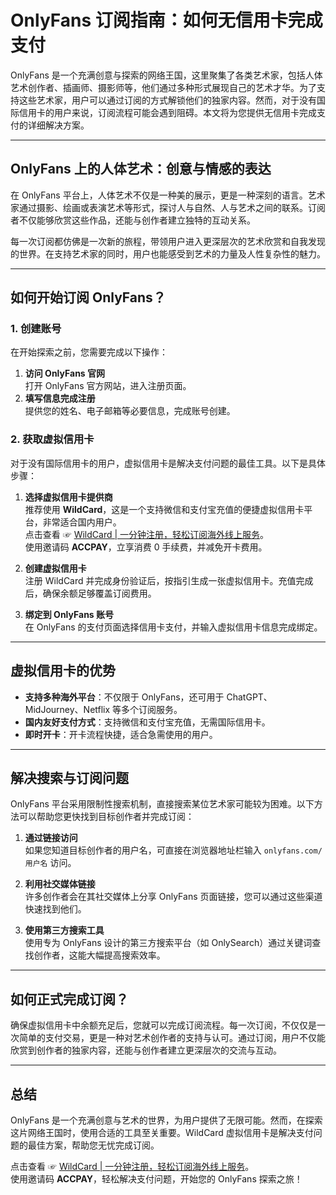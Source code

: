 # OnlyFans 订阅指南：如何无信用卡完成支付

OnlyFans 是一个充满创意与探索的网络王国，这里聚集了各类艺术家，包括人体艺术创作者、插画师、摄影师等，他们通过多种形式展现自己的艺术才华。为了支持这些艺术家，用户可以通过订阅的方式解锁他们的独家内容。然而，对于没有国际信用卡的用户来说，订阅流程可能会遇到阻碍。本文将为您提供无信用卡完成支付的详细解决方案。

---

## OnlyFans 上的人体艺术：创意与情感的表达

在 OnlyFans 平台上，人体艺术不仅是一种美的展示，更是一种深刻的语言。艺术家通过摄影、绘画或表演艺术等形式，探讨人与自然、人与艺术之间的联系。订阅者不仅能够欣赏这些作品，还能与创作者建立独特的互动关系。

每一次订阅都仿佛是一次新的旅程，带领用户进入更深层次的艺术欣赏和自我发现的世界。在支持艺术家的同时，用户也能感受到艺术的力量及人性复杂性的魅力。

---

## 如何开始订阅 OnlyFans？

### 1. 创建账号
在开始探索之前，您需要完成以下操作：

1. **访问 OnlyFans 官网**  
   打开 OnlyFans 官方网站，进入注册页面。
2. **填写信息完成注册**  
   提供您的姓名、电子邮箱等必要信息，完成账号创建。

### 2. 获取虚拟信用卡

对于没有国际信用卡的用户，虚拟信用卡是解决支付问题的最佳工具。以下是具体步骤：

1. **选择虚拟信用卡提供商**  
   推荐使用 **WildCard**，这是一个支持微信和支付宝充值的便捷虚拟信用卡平台，非常适合国内用户。  
   点击查看 ☞ [WildCard | 一分钟注册，轻松订阅海外线上服务](https://bit.ly/bewildcard)。  
   使用邀请码 **ACCPAY**，立享消费 0 手续费，并减免开卡费用。

2. **创建虚拟信用卡**  
   注册 WildCard 并完成身份验证后，按指引生成一张虚拟信用卡。充值完成后，确保余额足够覆盖订阅费用。

3. **绑定到 OnlyFans 账号**  
   在 OnlyFans 的支付页面选择信用卡支付，并输入虚拟信用卡信息完成绑定。

---

## 虚拟信用卡的优势

- **支持多种海外平台**：不仅限于 OnlyFans，还可用于 ChatGPT、MidJourney、Netflix 等多个订阅服务。
- **国内友好支付方式**：支持微信和支付宝充值，无需国际信用卡。
- **即时开卡**：开卡流程快捷，适合急需使用的用户。

---

## 解决搜索与订阅问题

OnlyFans 平台采用限制性搜索机制，直接搜索某位艺术家可能较为困难。以下方法可以帮助您更快找到目标创作者并完成订阅：

1. **通过链接访问**  
   如果您知道目标创作者的用户名，可直接在浏览器地址栏输入 `onlyfans.com/用户名` 访问。

2. **利用社交媒体链接**  
   许多创作者会在其社交媒体上分享 OnlyFans 页面链接，您可以通过这些渠道快速找到他们。

3. **使用第三方搜索工具**  
   使用专为 OnlyFans 设计的第三方搜索平台（如 OnlySearch）通过关键词查找创作者，这能大幅提高搜索效率。

---

## 如何正式完成订阅？

确保虚拟信用卡中余额充足后，您就可以完成订阅流程。每一次订阅，不仅仅是一次简单的支付交易，更是一种对艺术创作者的支持与认可。通过订阅，用户不仅能欣赏到创作者的独家内容，还能与创作者建立更深层次的交流与互动。

---

## 总结

OnlyFans 是一个充满创意与艺术的世界，为用户提供了无限可能。然而，在探索这片网络王国时，使用合适的工具至关重要。WildCard 虚拟信用卡是解决支付问题的最佳方案，帮助您无忧完成订阅。

点击查看 ☞ [WildCard | 一分钟注册，轻松订阅海外线上服务](https://bit.ly/bewildcard)。  
使用邀请码 **ACCPAY**，轻松解决支付问题，开始您的 OnlyFans 探索之旅！

